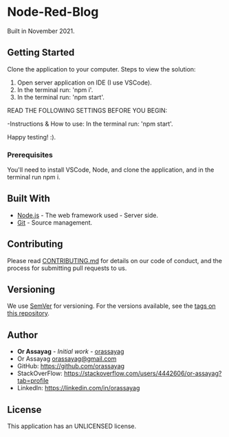 # Node-Red-Blog

Built in November 2021.

## Getting Started

Clone the application to your computer.
Steps to view the solution:
1. Open server application on IDE (I use VSCode).
2. In the terminal run: 'npm i'.
3. In the terminal run: 'npm start'.

READ THE FOLLOWING SETTINGS BEFORE YOU BEGIN:

-Instructions & How to use:
In the terminal run: 'npm start'.

Happy testing! :).

### Prerequisites

You'll need to install VSCode, Node, and clone the application, and in the terminal run npm i.

## Built With

* [Node.js](https://nodejs.org/en) - The web framework used - Server side.
* [Git](https://git-scm.com) - Source management.

## Contributing

Please read [CONTRIBUTING.md](https://gist.github.com/PurpleBooth/b24679402957c63ec426) for details on our code of conduct, and the process for submitting pull requests to us.

## Versioning

We use [SemVer](http://semver.org/) for versioning. For the versions available, see the [tags on this repository](https://github.com/your/project/tags).

## Author

* **Or Assayag** - *Initial work* - [orassayag](https://github.com/orassayag)
* Or Assayag <orassayag@gmail.com>
* GitHub: https://github.com/orassayag
* StackOverFlow: https://stackoverflow.com/users/4442606/or-assayag?tab=profile
* LinkedIn: https://linkedin.com/in/orassayag

## License

This application has an UNLICENSED license.